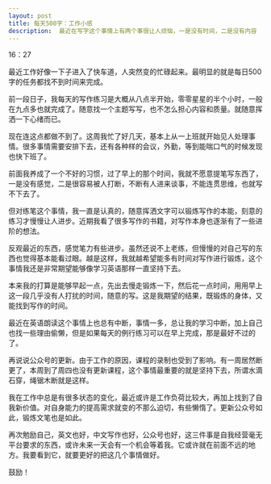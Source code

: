 ```yaml
---
layout: post
title: 每天500字：工作小感
description:  最近在写字这个事情上有两个事很让人烦恼，一是没有时间，二是没有内容
---
```


16：27

最近工作好像一下子进入了快车道，人突然变的忙碌起来。最明显的就是每日500字的任务都找不到时间来完成。

前一段日子，我每天的写作练习是大概从八点半开始，零零星星的半个小时，一般在九点多也就完成了。随意找一个主题写写，也不怎么担心内容和质量。就随意挥洒一下心绪而已。

现在连这点都做不到了。这周我忙了好几天，基本上从一上班就开始见人处理事情。很多事情需要安排下去，还有各种样的会议，外勤，等到能喘口气的时候发现也快下班了。

前面我养成了一个不好的习惯，过了早上的那个时间，我就不愿意提笔写东西了，一是没有感觉，二是很容易被人打断，不断有人进来谈事，不能连贯思维，也就写不下去了。

但对练笔这个事情，我一直是认真的，随意挥洒文字可以锻炼写作的本能，刻意的练习才慢慢让人进步。近期我看了很多写作的书籍，对写作本身也逐渐有了一些进阶的想法。

反观最近的东西，感觉笔力有些进步。虽然还说不上老练，但慢慢的对自己写的东西也觉得基本能看过眼。越是这样，我就越希望能多有时间对写作进行锻炼，这个事情我还是非常期望能够像学习英语那样一直坚持下去。

本来我的打算是能够早起一点，先出去慢走锻炼一下，然后花一点时间，用用早上这一段几乎没有人打扰的时间，随意的写。这是我期望的结果，既锻炼的身体，又能找到写作的时间。

最近在英语朗读这个事情上也总有中断，事情一多，总让我的学习中断，加上自己也找一些理由偷懒，但是如果每天的例行练习可以在早上完成，那是最好不过的了。

再说说公众号的更新。由于工作的原因，课程的录制也受到了影响。有一周居然断更了，本周到了周四也没有更新课程，这个事情最重要的就是坚持下去，所谓水滴石穿，绳锯木断就是这样。

我在工作中总是有很多状态的变化，最近或许是工作负荷比较大，再加上找到了自我新价值。对自身能力的提高需求就变的不那么迫切，有些懒惰了。更新公众号如此，锻炼文笔也是如此。

再次勉励自己，英文也好，中文写作也好，公众号也好，这三件事是自我经营毫无平台要求的东西，或许未来一天会有一个机会等着我。它或许就在前面不远的地方。我要看到它，就要更好的把这几个事情做好。

鼓励！



